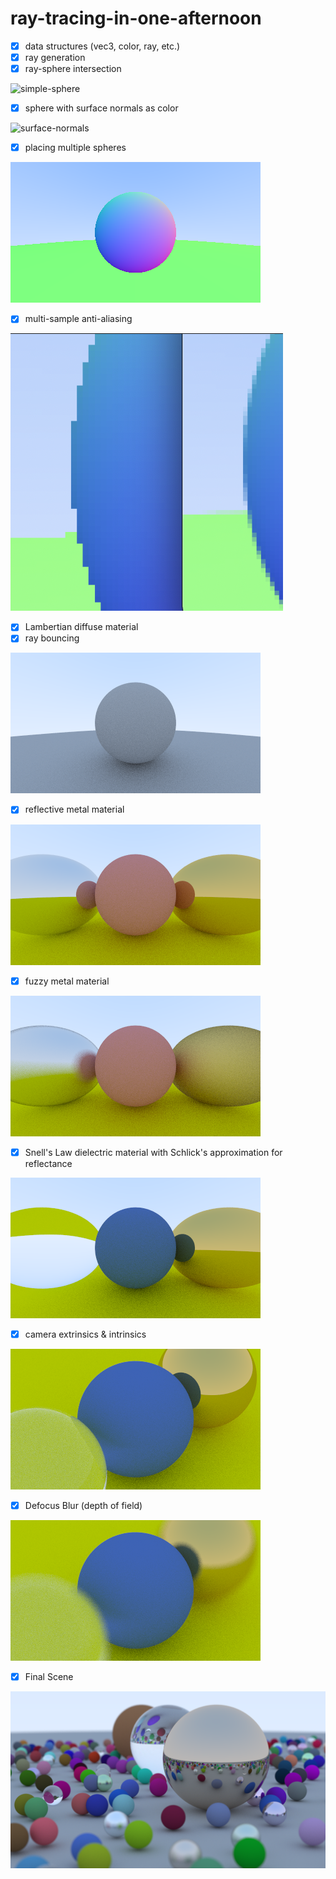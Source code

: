 # ray-tracing-in-one-afternoon

- [x] data structures (vec3, color, ray, etc.)
- [x] ray generation
- [x] ray-sphere intersection

![simple-sphere](./media/simple-sphere.png)

- [x] sphere with surface normals as color

![surface-normals](./media/norm-sphere.png)

- [x] placing multiple spheres

![multiple-spheres](./media/multi-sphere.png)

- [x] multi-sample anti-aliasing

![msaa](./media/msaa.png)

- [x] Lambertian diffuse material
- [x] ray bouncing

![lambertian](./media/diffuse.png)

- [x] reflective metal material

![metal](./media/metal.png)

- [x] fuzzy metal material

![fuzzy-metal](./media/fuzzy-metal.png)

- [x] Snell's Law dielectric material with Schlick's approximation for reflectance

![dielectric](./media/dielectric.png)

- [x] camera extrinsics & intrinsics

![camera](./media/camera.png)

- [x] Defocus Blur (depth of field)

![defocus-blur](./media/blur.png)

- [x] Final Scene

![final-scene](./media/ray-trace.png)

